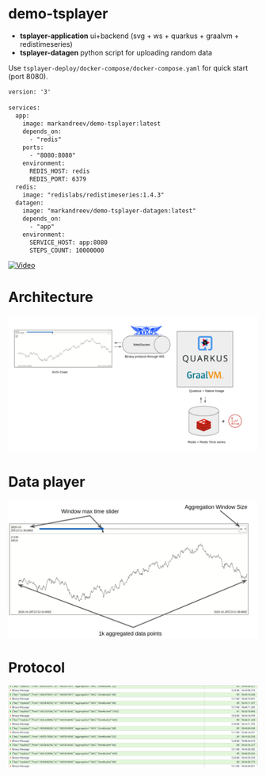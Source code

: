 # demo-tsplayer

- **tsplayer-application** ui+backend (svg + ws + quarkus + graalvm + redistimeseries)
- **tsplayer-datagen** python script for uploading random data

Use `tsplayer-deploy/docker-compose/docker-compose.yaml` for quick start (port 8080). 

```
version: '3'

services:
  app:
    image: markandreev/demo-tsplayer:latest
    depends_on:
      - "redis"
    ports:
      - "8080:8080"
    environment:
      REDIS_HOST: redis
      REDIS_PORT: 6379
  redis:
    image: "redislabs/redistimeseries:1.4.3"
  datagen:
    image: "markandreev/demo-tsplayer-datagen:latest"
    depends_on:
      - "app"
    environment:
      SERVICE_HOST: app:8080
      STEPS_COUNT: 10000000
```

[![Video](https://img.youtube.com/vi/cIc6v9Pygyg/0.jpg)](https://www.youtube.com/watch?v=cIc6v9Pygyg)


# Architecture
![](tsplayer-assets/preview.png)

# Data player
![](tsplayer-assets/preview-player.png)

# Protocol

![](tsplayer-assets/preview-ws.png)

